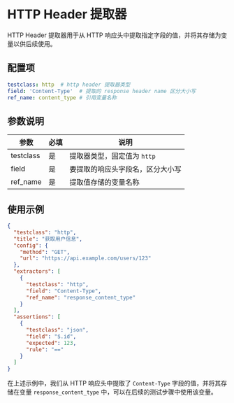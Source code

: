 # HTTP Header 提取器

HTTP Header 提取器用于从 HTTP 响应头中提取指定字段的值，并将其存储为变量以供后续使用。

## 配置项

```yaml
testclass: http  # http header 提取器类型
field: 'Content-Type'  # 提取的 response header name 区分大小写
ref_name: content_type # 引用变量名称
```

## 参数说明

| 参数 | 必填 | 说明 |
|------|------|------|
| testclass | 是 | 提取器类型，固定值为 `http` |
| field | 是 | 要提取的响应头字段名，区分大小写 |
| ref_name | 是 | 提取值存储的变量名称 |

## 使用示例

```json
{
  "testclass": "http",
  "title": "获取用户信息",
  "config": {
    "method": "GET",
    "url": "https://api.example.com/users/123"
  },
  "extractors": [
    {
      "testclass": "http",
      "field": "Content-Type",
      "ref_name": "response_content_type"
    }
  ],
  "assertions": [
    {
      "testclass": "json",
      "field": "$.id",
      "expected": 123,
      "rule": "=="
    }
  ]
}
```

在上述示例中，我们从 HTTP 响应头中提取了 `Content-Type` 字段的值，并将其存储在变量 `response_content_type` 中，可以在后续的测试步骤中使用该变量。